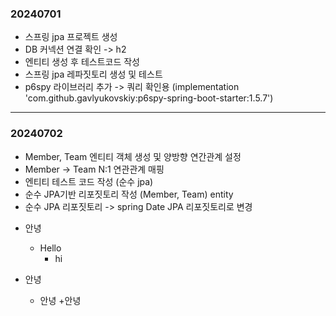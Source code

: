 ### 20240701
* 스프링 jpa 프로젝트 생성
* DB 커넥션 연결 확인 -> h2
* 엔티티 생성 후 테스트코드 작성
* 스프링 jpa 레파짓토리 생성 및 테스트
* p6spy 라이브러리 추가 -> 쿼리 확인용 (implementation 'com.github.gavlyukovskiy:p6spy-spring-boot-starter:1.5.7')
---
### 20240702
-  Member, Team 엔티티 객체 생성 및 양방향 연간관계 설정
  - Member -> Team N:1 연관관계 매핑
- 엔티티 테스트 코드 작성 (순수 jpa)
- 순수 JPA기반 리포짓토리 작성 (Member, Team) entity
- 순수 JPA 리포짓토리 -> spring Date JPA 리포짓토리로 변경


+ 안녕
  + Hello
    + hi

+ 안녕
  + 안녕
     +안녕
